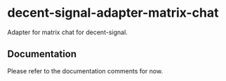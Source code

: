 # decent-signal-adapter-matrix-chat

Adapter for matrix chat for decent-signal.

## Documentation

Please refer to the documentation comments for now.
